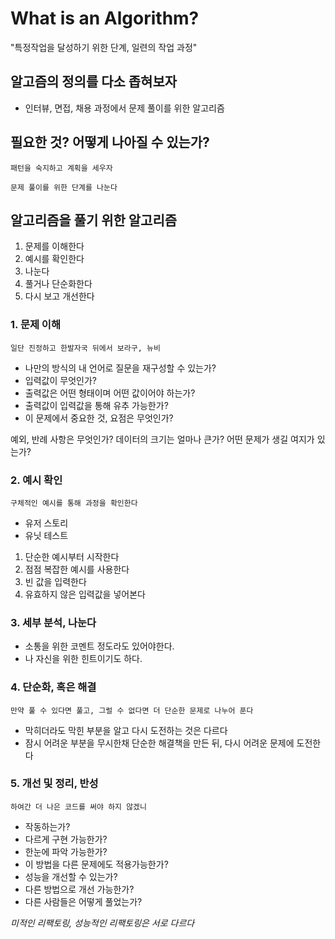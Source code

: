 # What is an Algorithm?
"특정작업을 달성하기 위한 단계, 일련의 작업 과정"
## 알고즘의 정의를 다소 좁혀보자
- 인터뷰, 면접, 채용 과정에서 문제 풀이를 위한 알고리즘

## 필요한 것? 어떻게 나아질 수 있는가?
`패턴을 숙지하고 계획을 세우자`

`문제 풀이를 위한 단계를 나눈다`

## 알고리즘을 풀기 위한 알고리즘
1) 문제를 이해한다
2) 예시를 확인한다
3) 나눈다
4) 풀거나 단순화한다
5) 다시 보고 개선한다

### 1. 문제 이해
`일단 진정하고 한발자국 뒤에서 보라구, 뉴비`

- 나만의 방식의 내 언어로 질문을 재구성할 수 있는가?
- 입력값이 무엇인가?
- 출력값은 어떤 형태이며 어떤 값이어야 하는가?
- 출력값이 입력값을 통해 유추 가능한가?
- 이 문제에서 중요한 것, 요점은 무엇인가?

예외, 반례 사항은 무엇인가? 데이터의 크기는 얼마나 큰가? 어떤 문제가 생길 여지가 있는가?

### 2. 예시 확인
`구체적인 예시를 통해 과정을 확인한다`
- 유저 스토리
- 유닛 테스트

1. 단순한 예시부터 시작한다
2. 점점 복잡한 예시를 사용한다
3. 빈 값을 입력한다
4. 유효하지 않은 입력값을 넣어본다

### 3. 세부 분석, 나눈다
- 소통을 위한 코멘트 정도라도 있어야한다.
- 나 자신을 위한 힌트이기도 하다.

### 4. 단순화, 혹은 해결
`만약 풀 수 있다면 풀고, 그럴 수 없다면 더 단순한 문제로 나누어 푼다`

- 막히더라도 막힌 부분을 알고 다시 도전하는 것은 다르다
- 잠시 어려운 부분을 무시한채 단순한 해결책을 만든 뒤, 다시 어려운 문제에 도전한다

### 5. 개선 및 정리, 반성
`하여간 더 나은 코드를 써야 하지 않겠니`

- 작동하는가?
- 다르게 구현 가능한가?
- 한눈에 파악 가능한가?
- 이 방법을 다른 문제에도 적용가능한가?
- 성능을 개선할 수 있는가?
- 다른 방법으로 개선 가능한가?
- 다른 사람들은 어떻게 풀었는가?

*미적인 리팩토링, 성능적인 리팩토링은 서로 다르다*

